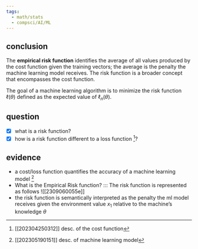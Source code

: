 ```yaml
---
tags:
  - math/stats
  - compsci/AI/ML
---
```

## conclusion
The **empirical risk function** identifies the average of all values produced by the cost function given the training vectors; the average is the penalty the machine learning model receives. The risk function is a broader concept that encompasses the cost function.

The goal of a machine learning algorithm is to minimize the risk function $\ell(\theta)$ defined as the expected value of $\ell_n(\theta)$.
## question
- [x] what is a risk function?
- [x] how is a risk function different to a loss function [^1]?
## evidence
- a cost/loss function quantifies the accuracy of a machine learning model [^2] 
- What is the Empirical Risk function? ::: The risk function is represented as follows ![[2309060055e]]
- the risk function is semantically interpreted as the penalty the ml model receives given the environment value $x_1$ relative to the machine’s knowledge $\theta$

[^1]: [[202304250312]] desc. of the cost function
[^2]: [[202305190151]] desc. of machine learning model